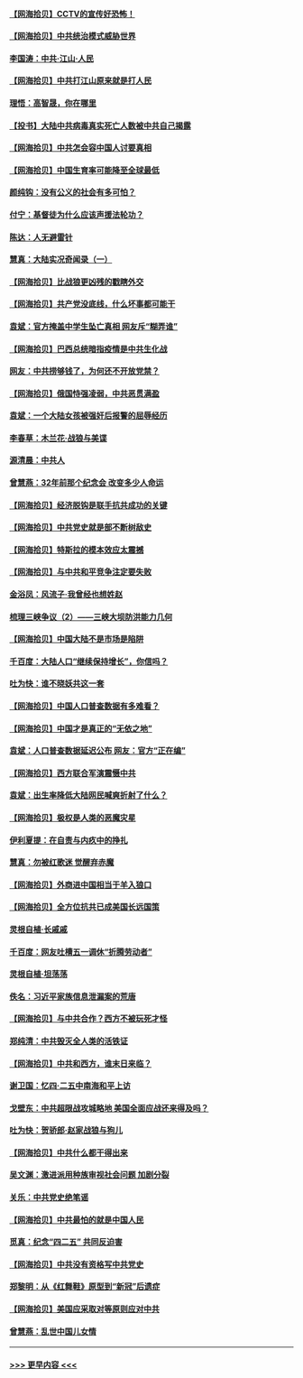 #### [【网海拾贝】CCTV的宣传好恐怖！](../pages/nsc993/n12959984.md?t=05200852) 
#### [【网海拾贝】中共统治模式威胁世界](../pages/nsc993/n12957622.md?t=05200852) 
#### [李国涛：中共‧江山‧人民](../pages/nsc993/n12957502.md?t=05200852) 
#### [【网海拾贝】中共打江山原来就是打人民](../pages/nsc993/n12954345.md?t=05200852) 
#### [理悟：高智晟，你在哪里](../pages/nsc993/n12953115.md?t=05200852) 
#### [【投书】大陆中共病毒真实死亡人数被中共自己揭露](../pages/nsc993/n12953050.md?t=05200852) 
#### [【网海拾贝】中共怎会容中国人讨要真相](../pages/nsc993/n12952161.md?t=05200852) 
#### [【网海拾贝】中国生育率可能降至全球最低](../pages/nsc993/n12948793.md?t=05200852) 
#### [颜纯钩：没有公义的社会有多可怕？](../pages/nsc993/n12947626.md?t=05200852) 
#### [付宁：基督徒为什么应该声援法轮功？](../pages/nsc993/n12947233.md?t=05200852) 
#### [陈达：人无避雷针](../pages/nsc993/n12947098.md?t=05200852) 
#### [慧真：大陆实况奇闻录（一）](../pages/nsc993/n12945811.md?t=05200852) 
#### [【网海拾贝】比战狼更凶残的戳瞎外交](../pages/nsc993/n12945717.md?t=05200852) 
#### [【网海拾贝】共产党没底线，什么坏事都可能干](../pages/nsc993/n12942090.md?t=05200852) 
#### [袁斌：官方掩盖中学生坠亡真相 网友斥“糊弄谁”](../pages/nsc993/n12942029.md?t=05200852) 
#### [【网海拾贝】巴西总统暗指疫情是中共生化战](../pages/nsc993/n12938999.md?t=05200852) 
#### [网友：中共捞够钱了，为何还不开放党禁？](../pages/nsc993/n12938952.md?t=05200852) 
#### [【网海拾贝】俄国恃强凌弱，中共恶贯满盈](../pages/nsc993/n12936626.md?t=05200852) 
#### [袁斌：一个大陆女孩被强奸后报警的屈辱经历](../pages/nsc993/n12936547.md?t=05200852) 
#### [李春草：木兰花·战狼与美谍](../pages/nsc993/n12935995.md?t=05200852) 
#### [源清晨：中共人](../pages/nsc993/n12935589.md?t=05200852) 
#### [曾慧燕：32年前那个纪念会 改变多少人命运](../pages/nsc993/n12934233.md?t=05200852) 
#### [【网海拾贝】经济脱钩是联手抗共成功的关键](../pages/nsc993/n12934176.md?t=05200852) 
#### [【网海拾贝】中共党史就是部不断树敌史](../pages/nsc993/n12932844.md?t=05200852) 
#### [【网海拾贝】特斯拉的模本效应太震撼](../pages/nsc993/n12925626.md?t=05200852) 
#### [【网海拾贝】与中共和平竞争注定要失败](../pages/nsc993/n12923326.md?t=05200852) 
#### [金浴凤：风流子‧我曾经也想姓赵](../pages/nsc993/n12920911.md?t=05200852) 
#### [梳理三峡争议（2）——三峡大坝防洪能力几何](../pages/nsc993/n12920173.md?t=05200852) 
#### [【网海拾贝】中国大陆不是市场是陷阱](../pages/nsc993/n12920143.md?t=05200852) 
#### [千百度：大陆人口“继续保持增长”，你信吗？](../pages/nsc993/n12918946.md?t=05200852) 
#### [吐为快：谁不晓妖共这一套](../pages/nsc993/n12918941.md?t=05200852) 
#### [【网海拾贝】中国人口普查数据有多难看？](../pages/nsc993/n12917822.md?t=05200852) 
#### [【网海拾贝】中国才是真正的“无依之地”](../pages/nsc993/n12915845.md?t=05200852) 
#### [袁斌：人口普查数据延迟公布 网友：官方“正在编”](../pages/nsc993/n12915748.md?t=05200852) 
#### [【网海拾贝】西方联合军演震慑中共](../pages/nsc993/n12913466.md?t=05200852) 
#### [袁斌：出生率降低大陆网民喊爽折射了什么？](../pages/nsc993/n12913365.md?t=05200852) 
#### [【网海拾贝】极权是人类的恶魔灾星](../pages/nsc993/n12910697.md?t=05200852) 
#### [伊利夏提：在自责与内疚中的挣扎](../pages/nsc993/n12910493.md?t=05200852) 
#### [慧真：勿被红歌迷 觉醒弃赤魔](../pages/nsc993/n12910485.md?t=05200852) 
#### [【网海拾贝】外商进中国相当于羊入狼口](../pages/nsc993/n12908274.md?t=05200852) 
#### [【网海拾贝】全方位抗共已成美国长远国策](../pages/nsc993/n12906878.md?t=05200852) 
#### [灵根自植‧长戚戚](../pages/nsc993/n12905585.md?t=05200852) 
#### [千百度：网友吐槽五一调休“折腾劳动者”](../pages/nsc993/n12905934.md?t=05200852) 
#### [灵根自植‧坦荡荡](../pages/nsc993/n12905562.md?t=05200852) 
#### [佚名：习近平家族信息泄漏案的荒唐](../pages/nsc993/n12904705.md?t=05200852) 
#### [【网海拾贝】与中共合作？西方不被玩死才怪](../pages/nsc993/n12903873.md?t=05200852) 
#### [郑纯清：中共毁灭全人类的活铁证](../pages/nsc993/n12903785.md?t=05200852) 
#### [【网海拾贝】中共和西方，谁末日来临？](../pages/nsc993/n12903482.md?t=05200852) 
#### [谢卫国：忆四‧二五中南海和平上访](../pages/nsc993/n12902192.md?t=05200852) 
#### [戈壁东：中共超限战攻城略地 美国全面应战还来得及吗？](../pages/nsc993/n12902297.md?t=05200852) 
#### [吐为快：贺骄郎‧赵家战狼与狗儿](../pages/nsc993/n12902280.md?t=05200852) 
#### [【网海拾贝】中共什么都干得出来](../pages/nsc993/n12897500.md?t=05200852) 
#### [吴文渊：激进派用种族审视社会问题 加剧分裂](../pages/nsc993/n12893881.md?t=05200852) 
#### [关乐：中共党史绝笔谣](../pages/nsc993/n12897270.md?t=05200852) 
#### [【网海拾贝】中共最怕的就是中国人民](../pages/nsc993/n12894705.md?t=05200852) 
#### [觅真：纪念“四二五” 共同反迫害](../pages/nsc993/n12894553.md?t=05200852) 
#### [【网海拾贝】中共没有资格写中共党史](../pages/nsc993/n12892231.md?t=05200852) 
#### [郑黎明：从《红舞鞋》原型到“新冠”后遗症](../pages/nsc993/n12890469.md?t=05200852) 
#### [【网海拾贝】美国应采取对等原则应对中共](../pages/nsc993/n12889176.md?t=05200852) 
#### [曾慧燕：乱世中国儿女情](../pages/nsc993/n12887931.md?t=05200852) 

----
#### [ >>> 更早内容 <<< ](../indexes/nsc993-earlier.md)
